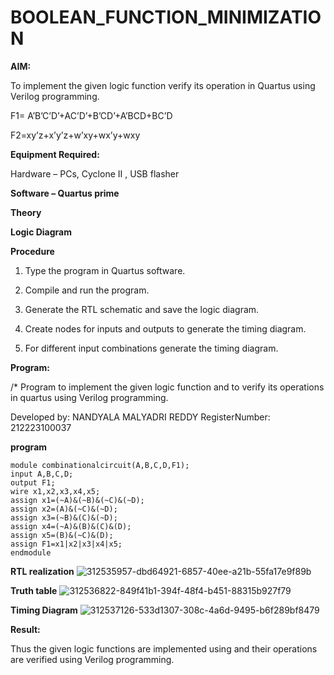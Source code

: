 # BOOLEAN_FUNCTION_MINIMIZATION

**AIM:**

To implement the given logic function verify its operation in Quartus using Verilog programming.

F1= A’B’C’D’+AC’D’+B’CD’+A’BCD+BC’D 

F2=xy’z+x’y’z+w’xy+wx’y+wxy

**Equipment Required:**

Hardware – PCs, Cyclone II , USB flasher

**Software – Quartus prime**

**Theory**

**Logic Diagram**

**Procedure**

1.	Type the program in Quartus software.

2.	Compile and run the program.

3.	Generate the RTL schematic and save the logic diagram.

4.	Create nodes for inputs and outputs to generate the timing diagram.

5.	For different input combinations generate the timing diagram.


**Program:**

/* Program to implement the given logic function and to verify its operations in quartus using Verilog programming. 

Developed by: NANDYALA MALYADRI REDDY
RegisterNumber: 212223100037

**program**

```
module combinationalcircuit(A,B,C,D,F1);
input A,B,C,D;
output F1;
wire x1,x2,x3,x4,x5;
assign x1=(~A)&(~B)&(~C)&(~D);
assign x2=(A)&(~C)&(~D);
assign x3=(~B)&(C)&(~D);
assign x4=(~A)&(B)&(C)&(D);
assign x5=(B)&(~C)&(D);
assign F1=x1|x2|x3|x4|x5;
endmodule
```
**RTL realization**
![312535957-dbd64921-6857-40ee-a21b-55fa17e9f89b](https://github.com/keerthigasudhagar/BOOLEAN_FUNCTION_MINIMIZATION/assets/163229129/20c74833-19b9-4b3e-b48c-b11a1136280d)

**Truth table**
![312536822-849f41b1-394f-48f4-b451-88315b927f79](https://github.com/keerthigasudhagar/BOOLEAN_FUNCTION_MINIMIZATION/assets/163229129/d43706c9-ae4d-4974-8e6f-3763deb24a9b)


**Timing Diagram**
![312537126-533d1307-308c-4a6d-9495-b6f289bf8479](https://github.com/keerthigasudhagar/BOOLEAN_FUNCTION_MINIMIZATION/assets/163229129/7021421e-a601-455b-b518-5b5ea0886dc4)


**Result:**

Thus the given logic functions are implemented using and their operations are verified using Verilog programming.

